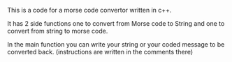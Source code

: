 This is a code for a morse code convertor written in c++.

It has 2 side functions one to convert from Morse code to String and one to convert from string to morse code.

In the main function you can write your string or your coded message to be converted back. (instructions are written in the comments there)
